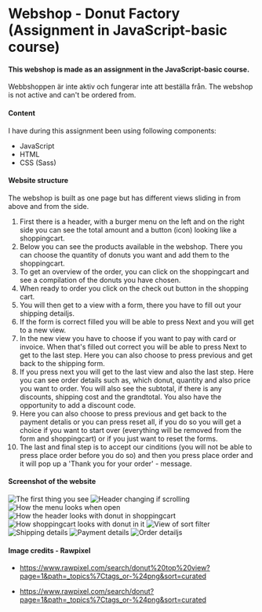 # Webshop - Donut Factory (Assignment in JavaScript-basic course)

#### This webshop is made as an assignment in the JavaScript-basic course.
Webbshoppen är inte aktiv och fungerar inte att beställa från. The webshop is not active and can't be ordered from.

#### Content
I have during this assignment been using following components:

- JavaScript 
- HTML 
- CSS (Sass)

#### Website structure
The webshop is built as one page but has different views sliding in from above and from the side. 

1. First there is a header, with a burger menu on the left and on the right side you can see the total amount and a button (icon) looking like a shoppingcart. 
2. Below you can see the products available in the webshop. There you can choose the quantity of donuts you want and add them to the shoppingcart. 
3. To get an overview of the order, you can click on the shoppingcart and see a compilation of the donuts you have chosen. 
4. When ready to order you click on the check out button in the shopping cart. 
5. You will then get to a view with a form, there you have to fill out your shipping detailjs. 
6. If the form is correct filled you will be able to press Next and you will get to a new view. 
7. In the new view you have to choose if you want to pay with card or invoice. When that's filled out correct you will be able to press Next to get to the last step. Here you can also choose to press previous and get back to the shipping form. 
8. If you press next you will get to the last view and also the last step. Here you can see order details such as, which donut, quantity and also price you want to order. You will also see the subtotal, if there is any discounts, shipping cost and the grandtotal. You also have the opportunity to add a discount code. 
9. Here you can also choose to press previous and get back to the payment detalis or you can press reset all, if you do so you will get a choice if you want to start over (everything will be removed from the form and shoppingcart) or if you just want to reset the forms. 
10. The last and final step is to accept our cinditions (you will not be able to press place order before you do so) and then you press place order and it will pop up a 'Thank you for your order' - message. 

#### Screenshot of the website 

![The first thing you see](screenshot-for-README/header-products.jpg)
![Header changing if scrolling](screenshot-for-README/header-in-scroll-products.jpg)
![How the menu looks when open](screenshot-for-README/menu-open.jpg)
![How the header looks with donut in shoppingcart](screenshot-for-README/header-donut-in-shoppingcart.jpg)
![How shoppingcart looks with donut in it](screenshot-for-README/donut-in-shoppingcart.jpg)
![View of sort filter](screenshot-for-README/sort-filter.jpg)
![Shipping details](screenshot-for-README/shipping-details.jpg)
![Payment details](screenshot-for-README/payment-details.jpg)
![Order detailjs](screenshot-for-README/order-details.jpg)


#### Image credits - Rawpixel

- https://www.rawpixel.com/search/donut%20top%20view?page=1&path=_topics%7Ctags_or-%24png&sort=curated

- https://www.rawpixel.com/search/donut?page=1&path=_topics%7Ctags_or-%24png&sort=curated



